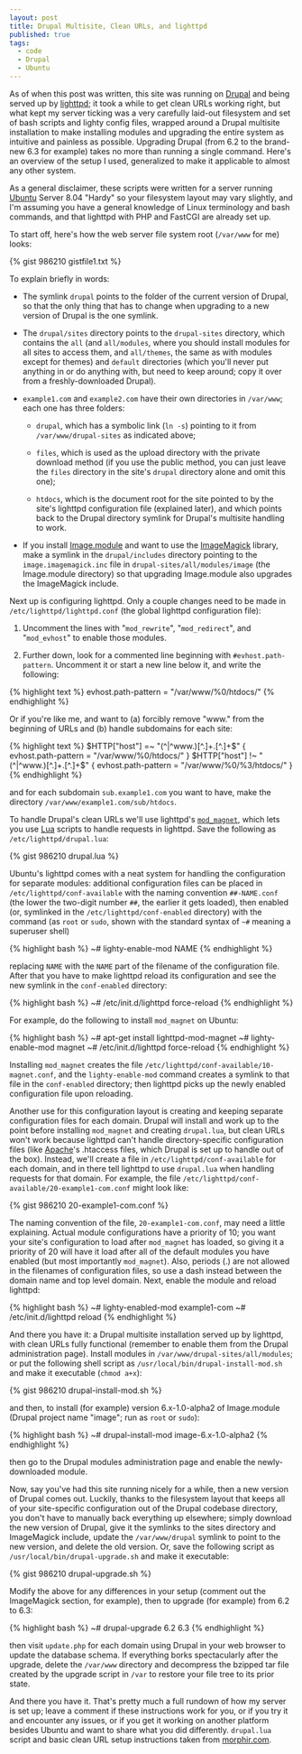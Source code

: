 ```yaml
---
layout: post
title: Drupal Multisite, Clean URLs, and lighttpd
published: true
tags:
  - code
  - Drupal
  - Ubuntu
---
```


As of when this post was written, this site was running on [Drupal][]
and being served up by [lighttpd][]; it took a while to get clean URLs
working right, but what kept my server ticking was a very carefully
laid-out filesystem and set of bash scripts and lighty config files,
wrapped around a Drupal multisite installation to make installing
modules and upgrading the entire system as intuitive and painless as
possible. Upgrading Drupal (from 6.2 to the brand-new 6.3 for example)
takes no more than running a single command. Here's an overview of the
setup I used, generalized to make it applicable to almost any other
system.

As a general disclaimer, these scripts were written for a server running
[Ubuntu][] Server 8.04 "Hardy" so your filesystem layout may vary
slightly, and I'm assuming you have a general knowledge of Linux
terminology and bash commands, and that lighttpd with PHP and FastCGI
are already set up.

<!--more-->

To start off, here's how the web server file system root (`/var/www` for
me) looks:

{% gist 986210 gistfile1.txt %}

To explain briefly in words:

 *  The symlink `drupal` points to the folder of the current version of
    Drupal, so that the only thing that has to change when upgrading to
    a new version of Drupal is the one symlink.

 *  The `drupal/sites` directory points to the `drupal-sites` directory,
    which contains the `all` (and `all/modules`, where you should
    install modules for all sites to access them, and `all/themes`, the
    same as with modules except for themes) and `default` directories
    (which you'll never put anything in or do anything with, but need
    to keep around; copy it over from a freshly-downloaded Drupal).

 *  `example1.com` and `example2.com` have their own directories in
    `/var/www`; each one has three folders:
   
     *  `drupal`, which has a symbolic link (`ln -s`) pointing to it
        from `/var/www/drupal-sites` as indicated above;

     *  `files`, which is used as the upload directory with the private
        download method (if you use the public method, you can just
        leave the `files` directory in the site's `drupal` directory
        alone and omit this one);

     *  `htdocs`, which is the document root for the site pointed to by
        the site's lighttpd configuration file (explained later), and
        which points back to the Drupal directory symlink for Drupal's
        multisite handling to work.

 *  If you install [Image.module][] and want to use the [ImageMagick][]
    library, make a symlink in the `drupal/includes` directory pointing
    to the `image.imagemagick.inc` file in
    `drupal-sites/all/modules/image` (the Image.module directory) so
    that upgrading Image.module also upgrades the ImageMagick include.

Next up is configuring lighttpd. Only a couple changes need to be made
in `/etc/lighttpd/lighttpd.conf` (the global lighttpd configuration
file):

 1. Uncomment the lines with "`mod_rewrite`", "`mod_redirect`", and
    "`mod_evhost`" to enable those modules.

 2. Further down, look for a commented line beginning with
    `#evhost.path-pattern`. Uncomment it or start a new line below it,
    and write the following:
 
{% highlight text %}
evhost.path-pattern = "/var/www/%0/htdocs/"
{% endhighlight %}

Or if you're like me, and want to (a) forcibly remove "www." from the
beginning of URLs and (b) handle subdomains for each site:

{% highlight text %}
$HTTP["host"] =~ "(^|^www.)[^.]+.[^.]+$" {
    evhost.path-pattern = "/var/www/%0/htdocs/"
}
$HTTP["host"] !~ "(^|^www.)[^.]+.[^.]+$" {
    evhost.path-pattern = "/var/www/%0/%3/htdocs/"
}
{% endhighlight %}

and for each subdomain `sub.example1.com` you want to have, make the
directory `/var/www/example1.com/sub/htdocs`.

To handle Drupal's clean URLs we'll use lighttpd's [`mod_magnet`][],
which lets you use [Lua][] scripts to handle requests in lighttpd. Save
the following as `/etc/lighttpd/drupal.lua`:

{% gist 986210 drupal.lua %}

Ubuntu's lighttpd comes with a neat system for handling the
configuration for separate modules: additional configuration files can
be placed in `/etc/lighttpd/conf-available` with the naming convention
`##-NAME.conf` (the lower the two-digit number `##`, the earlier it gets
loaded), then enabled (or, symlinked in the `/etc/lighttpd/conf-enabled`
directory) with the command (as `root` or `sudo`, shown with the
standard syntax of `~#` meaning a superuser shell)

{% highlight bash %}
~# lighty-enable-mod NAME
{% endhighlight %}

replacing `NAME` with the `NAME` part of the filename of the
configuration file. After that you have to make lighttpd reload its
configuration and see the new symlink in the `conf-enabled` directory:

{% highlight bash %}
~# /etc/init.d/lighttpd force-reload
{% endhighlight %}

For example, do the following to install `mod_magnet` on Ubuntu:

{% highlight bash %}
~# apt-get install lighttpd-mod-magnet
~# lighty-enable-mod magnet
~# /etc/init.d/lighttpd force-reload
{% endhighlight %}

Installing `mod_magnet` creates the file
`/etc/lighttpd/conf-available/10-magnet.conf`, and the
`lighty-enable-mod` command creates a symlink to that file in the
`conf-enabled` directory; then lighttpd picks up the newly enabled
configuration file upon reloading.

Another use for this configuration layout is creating and keeping
separate configuration files for each domain. Drupal will install and
work up to the point before installing `mod_magnet` and creating
`drupal.lua`, but clean URLs won't work because lighttpd can't handle
directory-specific configuration files (like [Apache][]'s .htaccess
files, which Drupal is set up to handle out of the box). Instead, we'll
create a file in `/etc/lighttpd/conf-available` for each domain, and in
there tell lighttpd to use `drupal.lua` when handling requests for that
domain. For example, the file
`/etc/lighttpd/conf-available/20-example1-com.conf` might look like:

{% gist 986210 20-example1-com.conf %}

The naming convention of the file, `20-example1-com.conf`, may need a
little explaining. Actual module configurations have a priority of 10;
you want your site's configuration to load after `mod_magnet` has
loaded, so giving it a priority of 20 will have it load after all of the
default modules you have enabled (but most importantly `mod_magnet`).
Also, periods (.) are not allowed in the filenames of configuration
files, so use a dash instead between the domain name and top level
domain. Next, enable the module and reload lighttpd:

{% highlight bash %}
~# lighty-enabled-mod example1-com
~# /etc/init.d/lighttpd reload
{% endhighlight %}

And there you have it: a Drupal multisite installation served up by
lighttpd, with clean URLs fully functional (remember to enable them from
the Drupal administration page). Install modules in
`/var/www/drupal-sites/all/modules`; or put the following shell script
as `/usr/local/bin/drupal-install-mod.sh` and make it executable (`chmod
a+x`):

{% gist 986210 drupal-install-mod.sh %}

and then, to install (for example) version 6.x-1.0-alpha2 of
Image.module (Drupal project name "image"; run as `root` or `sudo`):

{% highlight bash %}
~# drupal-install-mod image-6.x-1.0-alpha2
{% endhighlight %}

then go to the Drupal modules administration page and enable the newly-downloaded module.

Now, say you've had this site running nicely for a while, then a new
version of Drupal comes out. Luckily, thanks to the filesystem layout
that keeps all of your site-specific configuration out of the Drupal
codebase directory, you don't have to manually back everything up
elsewhere; simply download the new version of Drupal, give it the
symlinks to the sites directory and ImageMagick include, update the
`/var/www/drupal` symlink to point to the new version, and delete the
old version. Or, save the following script as
`/usr/local/bin/drupal-upgrade.sh` and make it executable:

{% gist 986210 drupal-upgrade.sh %}

Modify the above for any differences in your setup (comment out the
ImageMagick section, for example), then to upgrade (for example) from
6.2 to 6.3:

{% highlight bash %}
~# drupal-upgrade 6.2 6.3
{% endhighlight %}

then visit `update.php` for each domain using Drupal in your web browser
to update the database schema. If everything borks spectacularly after
the upgrade, delete the `/var/www` directory and decompress the bzipped
tar file created by the upgrade script in `/var` to restore your file
tree to its prior state.

And there you have it. That's pretty much a full rundown of how my
server is set up; leave a comment if these instructions work for you, or
if you try it and encounter any issues, or if you get it working on
another platform besides Ubuntu and want to share what you did
differently. `drupal.lua` script and basic clean URL setup instructions
taken from [morphir.com][].

[Drupal]: http://drupal.org/
[lighttpd]: http://www.lighttpd.net/
[Ubuntu]: http://www.ubuntu.com/
[Image.module]: http://drupal.org/project/image
[ImageMagick]: http://www.imagemagick.org/script/index.php
[`mod_magnet`]: http://trac.lighttpd.net/trac/wiki/Docs:ModMagnet
[Lua]: http://www.lua.org/
[Apache]: http://httpd.apache.org/
[morphir.com]: http://web.archive.org/web/20080607103639/http://www.morphir.com/Lighttpd-Install-and-configuration-for-Drupal-with-clean-url
